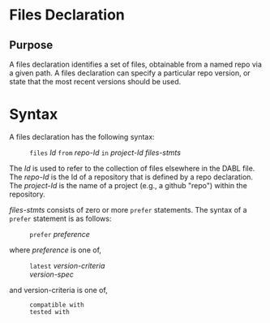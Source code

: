 # Files Declaration

## Purpose

A files declaration identifies a set of files, obtainable from a named repo via a given path.
A files declaration can specify a particular repo version, or state that the most
recent versions should be used.

# Syntax

A files declaration has the following syntax:

<dl>
<dd><code>files</code> <i>Id</i> <code>from</code> <i>repo-Id</i> <code>in</code>
<i>project-Id files-stmts</i>
</dl>

The *Id* is used to refer to the collection of files elsewhere in the DABL file.
The *repo-Id* is the Id of a repository that is defined by a repo declaration.
The *project-Id* is the name of a project (e.g., a github "repo") within the
repository.

*files-stmts* consists of zero or more `prefer` statements. The syntax of a
`prefer` statement is as follows:

<dl>
<dd><code>prefer</code> <i>preference</i>
</dl>

where *preference* is one of,

<dl>
<dd><code>latest</code> <i>version-criteria</i></dd>
<dd><i>version-spec</i></dd>
</dl>

and version-criteria is one of,

<dl>
<dd><code>compatible with</code></dd>
<dd><code>tested with</code></dd>
</dl>






